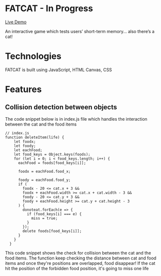 # FATCAT - In Progress

[Live Demo](https://nurinuriprettynuri.github.io/fatcat/)

An interactive game which tests users’ short-term memory… also there’s a cat!

# Technologies

FATCAT is built using JavaScript, HTML Canvas, CSS

# Features

## Collision detection between objects
The code snippet below is in index.js file which handles the interaction between the cat and the food items

```
// index.js
function deleteItem(life) {
    let foodx;
    let foody;
    let eachFood;
    let food_keys = Object.keys(foods);
    for (let i = 0; i < food_keys.length; i++) {
      eachFood = foods[food_keys[i]];

      foodx = eachFood.food_x;

      foody = eachFood.food_y;
      if (
        foodx - 20 <= cat.x + 3 &&
        foodx + eachFood.width >= cat.x + cat.width - 3 &&
        foody - 20 <= cat.y + 3 &&
        foody + eachFood.height >= cat.y + cat.height - 3
      ) {
        donoteat.forEach(e => {
          if (food_keys[i] === e) {
            miss = true;
          }
        });
        delete foods[food_keys[i]];
      }
    }
  }
```

This code snippet shows the check for collision between the cat and the food items. The function keep checking the distance between cat and food items and once they're positions are overlapped, food disappear! If the cat hit the position of the forbidden food position, it's going to miss one life
